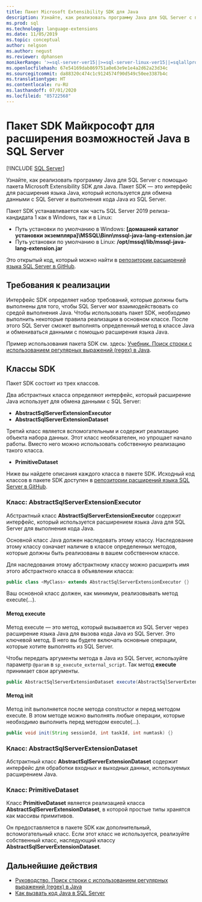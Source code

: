 ```yaml
---
title: Пакет Microsoft Extensibility SDK для Java
description: Узнайте, как реализовать программу Java для SQL Server с помощью пакета Microsoft Extensibility SDK для Java. Пакет SDK — это интерфейс для расширения языка Java, который используется для обмена данными с SQL Server и выполнения кода Java из SQL Server.
ms.prod: sql
ms.technology: language-extensions
ms.date: 11/05/2019
ms.topic: conceptual
author: nelgson
ms.author: negust
ms.reviewer: dphansen
monikerRange: '>=sql-server-ver15||>=sql-server-linux-ver15||=sqlallproducts-allversions'
ms.openlocfilehash: 67e54169dab869751a0e63e9e1e4a2d62a23d34c
ms.sourcegitcommit: da88320c474c1c9124574f90d549c50ee3387b4c
ms.translationtype: HT
ms.contentlocale: ru-RU
ms.lasthandoff: 07/01/2020
ms.locfileid: "85722568"
---
```

# <a name="microsoft-extensibility-sdk-for-java-for-sql-server"></a>Пакет SDK Майкрософт для расширения возможностей Java в SQL Server
 [!INCLUDE [SQL Server](../../includes/applies-to-version/sqlserver.md)]

Узнайте, как реализовать программу Java для SQL Server с помощью пакета Microsoft Extensibility SDK для Java. Пакет SDK — это интерфейс для расширения языка Java, который используется для обмена данными с SQL Server и выполнения кода Java из SQL Server.

Пакет SDK устанавливается как часть SQL Server 2019 релиза-кандидата 1 как в Windows, так и в Linux:

+ Путь установки по умолчанию в Windows: **[домашний каталог установки экземпляра]\MSSQL\Binn\mssql-java-lang-extension.jar**
+ Путь установки по умолчанию в Linux: **/opt/mssql/lib/mssql-java-lang-extension.jar**

Это открытый код, который можно найти в [репозитории расширений языка SQL Server в GitHub](https://github.com/microsoft/sql-server-language-extensions).

## <a name="implementation-requirements"></a>Требования к реализации

Интерфейс SDK определяет набор требований, которые должны быть выполнены для того, чтобы SQL Server мог взаимодействовать со средой выполнения Java. Чтобы использовать пакет SDK, необходимо выполнить некоторые правила реализации в основном классе. После этого SQL Server сможет выполнять определенный метод в классе Java и обмениваться данными с помощью расширения языка Java.

Пример использования пакета SDK см. здесь: [Учебник. Поиск строки с использованием регулярных выражений (regex) в Java](../tutorials/search-for-string-using-regular-expressions-in-java.md).

## <a name="sdk-classes"></a>Классы SDK

Пакет SDK состоит из трех классов.

Два абстрактных класса определяют интерфейс, который расширение Java использует для обмена данными с SQL Server:

- **AbstractSqlServerExtensionExecutor**
- **AbstractSqlServerExtensionDataset**

Третий класс является вспомогательным и содержит реализацию объекта набора данных. Этот класс необязателен, но упрощает начало работы. Вместо него можно использовать собственную реализацию такого класса.

- **PrimitiveDataset**

Ниже вы найдете описания каждого класса в пакете SDK. Исходный код классов в пакете SDK доступен в [репозитории расширений языка SQL Server в GitHub](https://github.com/microsoft/sql-server-language-extensions/tree/master/language-extensions/java/sdk).

### <a name="class-abstractsqlserverextensionexecutor"></a>Класс: AbstractSqlServerExtensionExecutor

Абстрактный класс **AbstractSqlServerExtensionExecutor** содержит интерфейс, который используется расширением языка Java для SQL Server для выполнения кода Java.

Основной класс Java должен наследовать этому классу. Наследование этому классу означает наличие в классе определенных методов, которые должны быть реализованы в вашем собственном классе.

Для наследования этому абстрактному классу можно расширить имя этого абстрактного класса в объявлении класса:

```java
public class <MyClass> extends AbstractSqlServerExtensionExecutor {}
```

Ваш основной класс должен, как минимум, реализовывать метод execute(...).

#### <a name="method-execute"></a>Метод execute

Метод execute — это метод, который вызывается из SQL Server через расширение языка Java для вызова кода Java из SQL Server. Это ключевой метод. В него вы будете включать основные операции, которые хотите выполнять из SQL Server.

Чтобы передать аргументы метода в Java из SQL Server, используйте параметр `@param` в `sp_execute_external_script`. Так метод **execute** принимает свои аргументы.

```java
public AbstractSqlServerExtensionDataset execute(AbstractSqlServerExtensionDataset input, LinkedHashMap<String, Object> params)  {}
```

#### <a name="method-init"></a>Метод init

Метод init выполняется после метода constructor и перед методом execute. В этом методе можно выполнять любые операции, которые необходимо выполнить перед методом execute(...).

```java
public void init(String sessionId, int taskId, int numtask) {}
```

### <a name="class-abstractsqlserverextensiondataset"></a>Класс: AbstractSqlServerExtensionDataset

Абстрактный класс **AbstractSqlServerExtensionDataset** содержит интерфейс для обработки входных и выходных данных, используемых расширением Java.


### <a name="class-primitivedataset"></a>Класс: PrimitiveDataset

Класс **PrimitiveDataset** является реализацией класса **AbstractSqlServerExtensionDataset**, в которой простые типы хранятся как массивы примитивов.

Он предоставляется в пакете SDK как дополнительный, вспомогательный класс. Если этот класс не используется, реализуйте собственный класс, наследующий классу **AbstractSqlServerExtensionDataset**.  

## <a name="next-steps"></a>Дальнейшие действия

+ [Руководство. Поиск строки с использованием регулярных выражений (regex) в Java](../tutorials/search-for-string-using-regular-expressions-in-java.md)
+ [Как вызвать код Java в SQL Server](call-java-from-sql.md)

